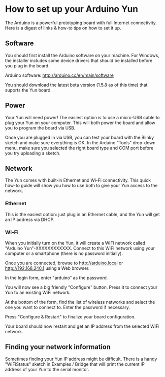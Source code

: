 # How to set up your Arduino Yun

The Arduino is a powerful prototyping board with full Internet connectivity. Here is a digest of links & how-to tips on how to set it up.

## Software

You should first install the Arduino software on your machine. For Windows, the installer includes some device drivers that should be installed before you plug in the board.

Arduino software: http://arduino.cc/en/main/software

You should download the latest beta version (1.5.8 as of this time) that suports the Yun board.

## Power

Your Yun will need power! The easiest option is to use a micro-USB cable to plug your Yun on your computer. This will both power the board and allow you to program the board via USB.

Once you are plugged in via USB, you can test your board with the Blinky sketch and make sure everything is OK. In the Arduino "Tools" drop-down menu, make sure you selected the right board type and COM port before you try uploading a sketch.

## Network

The Yun comes with built-in Ethernet and Wi-Fi connectivity. This quick how-to guide will show you how to use both to give your Yun access to the network.

### Ethernet

This is the easiest option: just plug in an Ethernet cable, and the Yun will get an IP address via DHCP.

### Wi-Fi

When you initially turn on the Yun, it will create a WiFi network called "Arduino Yun"-XXXXXXXXXXXX. Connect to this WiFi network using your computer or a smartphone (there is no password initially).

Once you are connected, browse to http://arduino.local or http://192.168.240.1 using a Web browser.

In the login form, enter "arduino" as the password.

You will now see a big friendly "Configure" button. Press it to connect your Yun to an existing WiFi network.

At the bottom of the form, find the list of wireless networks and select the one you want to connect to. Enter the password if necessary.

Press "Configure & Restart" to finalize your board configuration.

Your board should now restart and get an IP address from the selected WiFi network.

## Finding your network information

Sometimes finding your Yun IP address might be difficult. There is a handy "WiFiStatus" sketch in Examples / Bridge that will print the current IP address of your Yun to the serial monitor.
